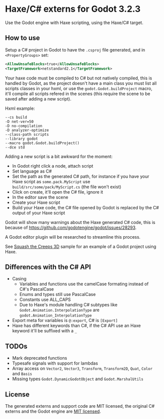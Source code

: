 # Haxe/C# externs for Godot 3.2.3

Use the Godot engine with Haxe scripting, using the Haxe/C# target.

## How to use

Setup a C# project in Godot to have the `.csproj` file generated, and in `<PropertyGroups>` set:
```xml
<AllowUnsafeBlocks>true</AllowUnsafeBlocks>
<TargetFramework>netstandard2.1</TargetFramework>
```

Your haxe code must be compiled to C# but not natively compiled, this is handled by Godot,
as the project doesn't have a main class you must list all scripts classes in your hxml, or use the `godot.Godot.buildProject` macro,
it'll compile all scripts refered in the scenes (this require the scene to be saved after adding a new script).

Hxml example:
```hxml
--cs build
-D net-ver=50
-D no-compilation
-D analyzer-optimize
--class-path scripts
--library godot
--macro godot.Godot.buildProject()
--dce std
```

Adding a new script is a bit awkward for the moment:

* In Godot right click a node, attach script
* Set language as C#
* Set the path as the generated C# path, for instance if you have your Haxe script as `some.pack.MyScript` use `build/src/some/pack/MyScript.cs` (the file won't exist)
* Click on create, it'll open the C# file, ignore it
* In the editor save the scene
* Create your Haxe script
* Build your Haxe code, the C# file opened by Godot is replaced by the C# output of your Haxe script

Godot will show many warnings about the Haxe generated C# code, this is because of <https://github.com/godotengine/godot/issues/28293>.

A Godot editor plugin will be researched to streamline this process.

See [Squash the Creeps 3D](https://github.com/HaxeGodot/squash-the-creeps-3d/) sample for an example of a Godot project using Haxe.

## Differences with the C# API

* Casing
  * Variables and functions use the camelCase formating instead of C#'s PascalCase
  * Enums and types still use PascalCase
  * Constants use ALL_CAPS
  * Due to Haxe's module handling C# subtypes like `Godot.Animation.InterpolationType` are `godot.Animation_InterpolationType`
* Export meta for variables is `@:export`, C# is `[Export]`
* Haxe has different keywords than C#, if the C# API use an Haxe keyword it'll be suffixed with a `_`

## TODOs

* Mark deprecated functions
* Typesafe signals with support for lambdas
* Array access on `Vector2`, `Vector3`, `Transform`, `Transform2D`, `Quat`, `Color` and `Basis`
* Missing types `Godot.DynamicGodotObject` and `Godot.MarshalUtils`

## License

The generated externs and support code are MIT licensed, the original C# externs and the Godot engine are [MIT licensed](https://github.com/godotengine/godot#free-open-source-and-community-driven).
